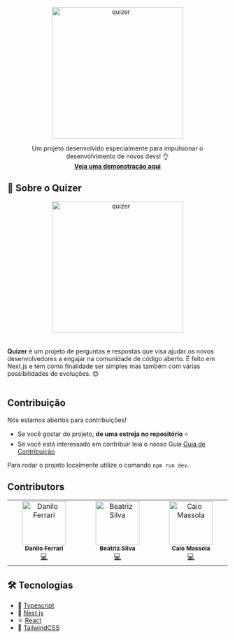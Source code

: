 <div align="center">
 <img width="300" alt="quizer" src="https://github.com/DevDaniloFerrari/Quizer/assets/40414119/44f40c93-d18b-41ec-af30-acbfc6fb37b5">
</div>

<p align="center">Um projeto desenvolvido especialmente para impulsionar o desenvolvimento de novos devs! 👌 </br>
<strong><a href="https://quiz-nine-lovat.vercel.app/">Veja uma demonstração aqui</a></strong>
</p>

## 🌟 Sobre o Quizer

<div align="center">
 <img width="300" alt="quizer" src="https://github.com/DevDaniloFerrari/Quizer/assets/40414119/867f8c34-1190-4323-8273-1c2e128bbf96">
</div>
 </br> </br>
<strong>Quizer</strong> é um projeto de perguntas e respostas que visa ajudar os novos desenvolvedores a engajar na comunidade de código aberto.
É feito em Next.js e tem como finalidade ser simples mas também com várias possibilidades de evoluções. 😍
 </br> </br>

## Contribuição

Nós estamos abertos para contribuições!

- Se você gostar do projeto, <strong>de uma estreja no repositório </strong> ⭐
- Se você está interessado em contribuir leia o nosso Guia [Guia de Contribuição](https://github.com/DevDaniloFerrari/Quizer/blob/master/CONTRIBUTING.md)

Para rodar o projeto localmente utilize o comando `npm run dev`.

## Contributors

<!-- ALL-CONTRIBUTORS-LIST:START - Do not remove or modify this section -->
<!-- prettier-ignore-start -->
<!-- markdownlint-disable -->
<table>
  <tbody>
    <tr>
      <td align="center" valign="top" width="14.28%"><a href="https://github.com/DevDaniloFerrari"><img src="https://avatars.githubusercontent.com/u/40414119?v=4?s=100" width="100px;" alt="Danilo Ferrari"/><br /><sub><b>Danilo Ferrari</b></sub></a><br /><a href="#code-DevDaniloFerrari" title="Code">💻</a></td>
      <td align="center" valign="top" width="14.28%"><a href="https://github.com/BeaGoddess"><img src="https://avatars.githubusercontent.com/u/80004550?v=4?s=100" width="100px;" alt="Beatriz Silva"/><br /><sub><b>Beatriz Silva</b></sub></a><br /><a href="#code-BeaGoddess" title="Code">💻</a></td>
      <td align="center" valign="top" width="14.28%"><a href="https://caiomassola.github.io"><img src="https://avatars.githubusercontent.com/u/47333514?v=4?s=100" width="100px;" alt="Caio Massola"/><br /><sub><b>Caio Massola</b></sub></a><br /><a href="#code-CaioMassola" title="Code">💻</a></td>
    </tr>
  </tbody>
</table>

<!-- markdownlint-restore -->
<!-- prettier-ignore-end -->

<!-- ALL-CONTRIBUTORS-LIST:END -->

## :hammer_and_wrench: Tecnologias

- 💙 [Typescript](https://www.typescriptlang.org/)
- 🚀 [Next.js](https://nextjs.org/)
- ⚛️ [React](https://reactjs.org/)
- 🎨 [TailwindCSS](https://tailwindcss.com)
